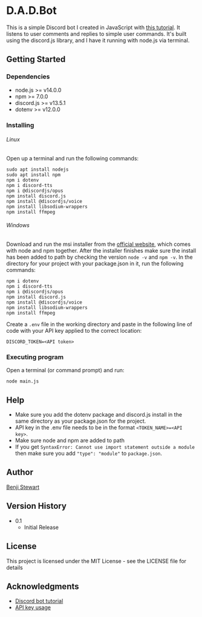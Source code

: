 # D.A.D.Bot 

This is a simple Discord bot I created in JavaScript with [this tutorial](https://www.freecodecamp.org/news/create-a-discord-bot-with-javascript-nodejs/). It listens to user comments and replies to simple user commands. It's built using the discord.js library, and I have it running with node.js via terminal.

## Getting Started

### Dependencies

* node.js >= v14.0.0
* npm >= 7.0.0
* discord.js >= v13.5.1
* dotenv >= v12.0.0

### Installing

###### Linux

Open up a terminal and run the following commands:
```
sudo apt install nodejs
sudo apt install npm
npm i dotenv
npm i discord-tts
npm i @discordjs/opus
npm install discord.js
npm install @discordjs/voice
npm install libsodium-wrappers
npm install ffmpeg
```

###### Windows

Download and run the msi installer from the [official website](https://nodejs.org/en/), which comes with node and npm together.
After the installer finishes make sure the install has been added to path by checking the version `node -v` and `npm -v`.
In the directory for your project with your package.json in it, run the following commands:
```
npm i dotenv
npm i discord-tts
npm i @discordjs/opus
npm install discord.js
npm install @discordjs/voice
npm install libsodium-wrappers
npm install ffmpeg
```
Create a `.env` file in the working directory and paste in the following line of code with your API key applied to the correct location:
```
DISCORD_TOKEN=<API token>
```

### Executing program

Open a terminal (or command prompt) and run:
```
node main.js
```

## Help

* Make sure you add the dotenv package and discord.js install in the same directory as your package.json for the project.
* API key in the .env file needs to be in the format `<TOKEN_NAME>=<API key>`.
* Make sure node and npm are added to path
* If you get `SyntaxError: Cannot use import statement outside a module` then make sure you add `"type": "module"` to `package.json`.

## Author

[Benji Stewart](https://github.com/someguynamedben)

## Version History

* 0.1
    * Initial Release

## License

This project is licensed under the MIT License - see the LICENSE file for details

## Acknowledgments

* [Discord bot tutorial](https://www.freecodecamp.org/news/create-a-discord-bot-with-javascript-nodejs/)
* [API key usage](https://medium.com/@soni.dumitru/keeping-your-api-keys-secret-with-dotenv-b66aa05fdf71)
